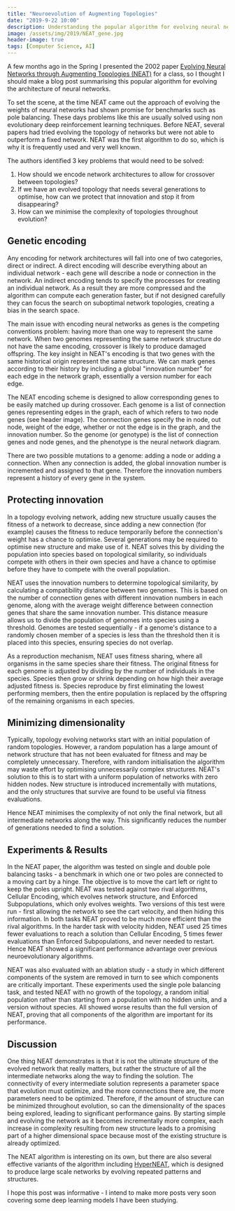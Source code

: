 ```yaml
---
title: "Neuroevolution of Augmenting Topologies"
date: "2019-9-22 10:00"
description: Understanding the popular algorithm for evolving neural networks.
image: /assets/img/2019/NEAT_gene.jpg
header-image: true
tags: [Computer Science, AI]
---
```


A few months ago in the Spring I presented the 2002 paper [Evolving Neural Networks through Augmenting Topologies (NEAT)][a888f635] for a class, so I thought I should make a blog post summarising this popular algorithm for evolving the architecture of neural networks.

To set the scene, at the time NEAT came out the approach of evolving the weights of neural networks had shown promise for benchmarks such as pole balancing. These days problems like this are usually solved using non evolutionary deep reinforcement learning techniques. Before NEAT, several papers had tried evolving the topology of networks but were not able to outperform a fixed network. NEAT was the first algorithm to do so, which is why it is frequently used and very well known.

The authors identified 3 key problems that would need to be solved:
1. How should we encode network architectures to allow for crossover between topologies?
2. If we have an evolved topology that needs several generations to optimise, how can we protect that innovation and stop it from disappearing?
3. How can we minimise the complexity of topologies throughout evolution?

## Genetic encoding

Any encoding for network architectures will fall into one of two categories, direct or indirect. A direct encoding will describe everything about an individual network - each gene will describe a node or connection in the network. An indirect encoding tends to specify the processes for creating an individual network. As a result they are more compressed and the algorithm can compute each generation faster, but if not designed carefully they can focus the search on suboptimal network topologies, creating a bias in the search space.

The main issue with encoding neural networks as genes is the competing conventions problem: having more than one way to represent the same network. When two genomes representing the same network structure do not have the same encoding, crossover is likely to produce damaged offspring. The key insight in NEAT's encoding is that two genes with the same historical origin represent the same structure. We can mark genes according to their history by including a global "innovation number" for each edge in the network graph, essentially a version number for each edge.

The NEAT encoding scheme is designed to allow corresponding genes to be easily matched up during crossover.  Each genome is a list of connection genes representing edges in the graph, each of which refers to two node genes (see header image). The connection genes specify the in node, out node, weight of the edge, whether or not the edge is in the graph, and the innovation number. So the genome (or genotype) is the list of connection genes and node genes, and the phenotype is the neural network diagram.

There are two possible mutations to a genome: adding a node or adding a connection. When any connection is added, the global innovation number is incremented and assigned to that gene. Therefore the innovation numbers represent a history of every gene in the system.

## Protecting innovation

In a topology evolving network, adding new structure usually causes the fitness of a network to decrease, since adding a new connection (for example) causes the fitness to reduce temporarily before the connection's weight has a chance to optimise. Several generations may be required to optimise new structure and make use of it. NEAT solves this by dividing the population into species based on topological similarity, so individuals compete with others in their own species and have a chance to optimise before they have to compete with the overall population.

NEAT uses the innovation numbers to determine topological similarity, by calculating a compatibility distance between two genomes. This is based on the number of connection genes with different innovation numbers in each genome, along with the average weight difference between connection genes that share the same innovation number. This distance measure allows us to divide the population of genomes into species using a threshold. Genomes are tested sequentially - if a genome's distance to a randomly chosen member of a species is less than the threshold then it is placed into this species, ensuring species do not overlap.

As a reproduction mechanism, NEAT uses fitness sharing, where all organisms in the same species share their fitness. The original fitness for each genome is adjusted by dividing by the number of individuals in the species. Species then grow or shrink depending on how high their average adjusted fitness is. Species reproduce by first eliminating the lowest performing members, then the entire population is replaced by the offspring of the remaining organisms in each species.

## Minimizing dimensionality

Typically, topology evolving networks start with an initial population of random topologies. However, a random population has a large amount of network structure that has not been evaluated for fitness and may be completely unnecessary. Therefore, with random initialisation the algorithm may waste effort by optimising unnecessarily complex structures. NEAT's solution to this is to start with a uniform population of networks with zero hidden nodes. New structure is introduced incrementally with mutations, and the only structures that survive are found to be useful via fitness evaluations.

Hence NEAT minimises the complexity of not only the final network, but all intermediate networks along the way. This significantly reduces the number of generations needed to find a solution.

## Experiments & Results

In the NEAT paper, the algorithm was tested on single and double pole balancing tasks - a benchmark in which one or two poles are connected to a moving cart by a hinge. The objective is to move the cart left or right to keep the poles upright. NEAT was tested against two rival algorithms, Cellular Encoding, which evolves network structure, and Enforced Subpopulations, which only evolves weights. Two versions of this test were run - first allowing the network to see the cart velocity, and then hiding this information. In both tasks NEAT proved to be much more efficient than the rival algorithms. In the harder task with velocity hidden, NEAT used 25 times fewer evaluations to reach a solution than Cellular Encoding, 5 times fewer evaluations than Enforced Subpopulations, and never needed to restart. Hence NEAT showed a significant performance advantage over previous neuroevolutionary algorithms.

NEAT was also evaluated with an ablation study - a study in which different components of the system are removed in turn to see which components are critically important. These experiments used the single pole balancing task, and tested NEAT with no growth of the topology, a random initial population rather than starting from a population with no hidden units, and a version without species. All showed worse results than the full version of NEAT, proving that all components of the algorithm are important for its performance.

## Discussion

One thing NEAT demonstrates is that it is not the ultimate structure of the evolved network that really matters, but rather the structure of all the intermediate networks along the way to finding the solution. The connectivity of every intermediate solution represents a parameter space that evolution must optimize, and the more connections there are, the more parameters need to be optimized. Therefore, if the amount of structure can be minimized throughout evolution, so can the dimensionality of the spaces being explored, leading to significant performance gains. By starting simple and evolving the network as it becomes incrementally more complex, each increase in complexity resulting from new structure leads to a promising part of a higher dimensional space because most of the existing structure is already optimized.

The NEAT algorithm is interesting on its own, but there are also several effective variants of the algorithm including [HyperNEAT][dce12457], which is designed to produce large scale networks by evolving repeated patterns and structures.

I hope this post was informative - I intend to make more posts very soon covering some deep learning models I have been studying.

  [dce12457]: http://axon.cs.byu.edu/~dan/778/papers/NeuroEvolution/stanley3**.pdf "HyperNEAT"
  [a888f635]: http://nn.cs.utexas.edu/downloads/papers/stanley.ec02.pdf "NEAT"
